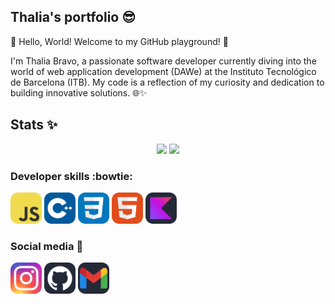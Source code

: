 ## Thalia's portfolio 😎

👋 Hello, World! Welcome to my GitHub playground! 🚀

I'm Thalia Bravo, a passionate software developer currently diving into the world of web application development (DAWe) at the Instituto Tecnológico de Barcelona (ITB). My code is a reflection of my curiosity and dedication to building innovative solutions. 🌐✨



## Stats ✨
<p align="center">
  <img src="https://github-readme-stats.vercel.app/api?username=Thalia2603&show_icons=true&theme=white&hide_border=true" width="400">
  <img src="https://github-readme-streak-stats.herokuapp.com?user=Thalia2603&theme=white&hide_border=true" width="421">
</p>

### Developer skills :bowtie: 

<div>
  <img src="https://github.com/tandpfun/skill-icons/raw/main/icons/JavaScript.svg" alt="JavaScript" width=50px>
  <img src="https://github.com/tandpfun/skill-icons/raw/main/icons/CPP.svg" alt="C++" width=50px>
  <img src="https://github.com/tandpfun/skill-icons/raw/main/icons/CSS.svg" alt="CSS" width=50px>
  <img src="https://github.com/tandpfun/skill-icons/raw/main/icons/HTML.svg" alt="Html" width=50px>
  <img src="https://github.com/tandpfun/skill-icons/raw/main/icons/Kotlin-Dark.svg" alt="Kotlin" width=50px>
</div>

### Social media 🤘
<div>
  <img src="https://github.com/tandpfun/skill-icons/raw/main/icons/Instagram.svg" alt="Instagram" width=50px>
  <img src="https://github.com/tandpfun/skill-icons/raw/main/icons/Github-Dark.svg" alt="GitHub" width=50px>
  <img src="https://github.com/tandpfun/skill-icons/raw/main/icons/Gmail-Dark.svg" alt="Gmail" width=50px>  
</div>

